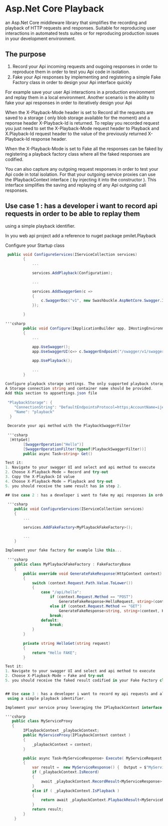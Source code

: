 # Asp.Net Core Playback
an Asp.Net Core middleware library that simplifies the recording and playback of HTTP requests and responses. Suitable for reproducing user interactions in automated tests suites or for reproducing production issues in your development environment.

## The purpose
1. Record your Api incoming requests and ougoing responses in order to reproduce them in order to test you Api code in isolation. 
2. Fake your Api responses by implementing and registering a simple Fake Factory class in order to design your Api interface quickly 

For example save your user Api interactions in a production environment and replay them in a local environment.
Another scenario is the ability to fake  your api responses in order to iteratively design  your Api  

When the X-Playback-Mode header is set to Record all the requests are saved to a storage ( only blob storage available for the moment) and a reponse header X-Playback-Id is returned.
To replay you recorded request you just need to set the X-Playback-Mode request header to Playback and X.Playback-Id request header to the value of the previously returned X-Playback-Id response header.

When the X-Playback-Mode is set to Fake all the responses can be faked by registering a playback factory class where all the faked responses are codified.

You can also capture any outgoing request responses in order to test your Api code in total isolation.
For that your outgoing service proxies can use the IPlaybackContext interface ( by injecting it into the  constructor ).
This interface simplifies the saving and replaying of any Api outgoing call responses. 

## Use case 1 : has a developer i want to record api requests in order to be able to replay them
 using a simple playback identifier.
 
 In you web api project add a reference to nuget package pmilet.Playback
 
 Configure your Startup class 
 
```csharp
 public void ConfigureServices(IServiceCollection services)
        {
            ...
            
            services.AddPlayback(Configuration);

            ...
            
            services.AddSwaggerGen(c =>
            {
                c.SwaggerDoc("v1", new Swashbuckle.AspNetCore.Swagger.Info { Title = "My API", Version = "v1" });
            });

        }
        
'''csharp        
        public void Configure(IApplicationBuilder app, IHostingEnvironment env, ILoggerFactory loggerFactory)
        {
            ...
            
            app.UseSwagger();
            app.UseSwaggerUI(c=> c.SwaggerEndpoint("/swagger/v1/swagger.json", "My API V1"));

            app.UsePlayback();
      
            ...
        }
        
Configure playback storage settings. The only supported playback storage service (for the moment) is Azure Blob Storage.
A Storage connection string and container name should be provided.
Add this section to appsettings.json file
 
 "PlaybackStorage": {
    "ConnectionString": "DefaultEndpointsProtocol=https;AccountName=ijewels;AccountKey=gB0hTWJoD+QZ4Wmipn1cZjt9vKqZJ9bABy7z/zDBDT3Dgojr2sMzRgGDW/sGa5CG//Ah4O7saJClGSWH/7VgIg==;EndpointSuffix=core.windows.net",
    "Name": "playback"
  }
  
 Decorate your api method with the PlaybackSwaggerFilter
 
 '''csharp
  [HttpGet]
        [SwaggerOperation("Hello")]
        [SwaggerOperationFilter(typeof(PlaybackSwaggerFilter))]
        public async Task<string> Get()

Test it:
1. Navigate to your swagger UI and select and api method to execute
2. Choose X-Playback-Mode = Record and try-out
3. Copy the X-Playback-Id value
4. Choose X-Playback-Mode = Playback and try-out
5. you should receive the same result has in step 2. 

## Use case 2 : has a developer i want to fake my api responses in order to design my api contract quickly.
 
 '''csharp
    public void ConfigureServices(IServiceCollection services)
    {
        ...

        services.AddFakeFactory<MyPlaybackFakeFactory>();

        ...
    }
        
Implement your fake factory for example like this...
       
 '''csharp
    public class MyPlaybackFakeFactory : FakeFactoryBase
    {
        public override void GenerateFakeResponse(HttpContext context)
        {
            switch (context.Request.Path.Value.ToLower())
            {
                case "/api/hello":
                    if (context.Request.Method == "POST")
                        GenerateFakeResponse<HelloRequest, string>(context, HelloPost);
                    else if (context.Request.Method == "GET")
                        GenerateFakeResponse<string, string>(context, HelloGet);
                    break;
                default:
                    break;
            }
        }
       
        private string HelloGet(string request)
        {
            return "Hello FAKE";
        }

Test it:
1. Navigate to your swagger UI and select and api method to execute
2. Choose X-Playback-Mode = Fake and try-out
5. you should receive the faked result codified in your Fake Factory class. 


## Use case 3 : has a developer i want to record my api requests and also the outgoing responses in order to be able to replay them
 using a simple playback identifier.

Implement your service proxy leveraging the IPlaybackContext interface to record and replay your service outgoing responses:

'''csharp
   public class MyServiceProxy
   {
        IPlaybackContext _playbackContext;
        public MyServiceProxy(IPlaybackContext context )
        {
            _playbackContext = context;
        }

        public async Task<MyServiceResponse> Execute( MyServiceRequest command)
        {
            var result =  new MyServiceResponse() {  Output = $"MyService received input: {command.Input}" };
            if (_playbackContext.IsRecord)
            {
                await _playbackContext.RecordResult<MyServiceResponse>(result);
            }
            else if ( _playbackContext.IsPlayback )
            {
                return await _playbackContext.PlaybackResult<MyServiceResponse>();
            }
            return result;
        }
    }
